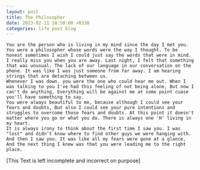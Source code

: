 ```yaml
---
layout: post
title: The Philosopher
date: 2023-02-11 18:50:00 +0330
categories: life post blog
---
```


    You are the person who is living in my mind since the day I met you. You were a philosopher whose words were the way I thought. To be honest sometimes I wish I could just say the words that were in mind. I really miss you when you are away. Last night, I felt that something that was unusual. The lack of our language in our conversation on the phone. It was like I was just someone from far away. I am hearing strings that are detaching between us.
    Whenever I was down. you were the one who could hear me out. When I was talking to you I've had this feeling of not being alone, But now I can't do anything, Everything will be against me at some point cuase you'll have something to say.
    You were always beautiful to me, because although I could see your fears and doubts, But also I could see your pure intentions and struggles to overcome those fears and doubts. At this point it doesn't matter where you go or what you do. There is always one 'H' living in my heart.
    It is always irony to think about the first time I saw you. I was "lost" and didn't know where to find other guys we were hanging with. And then I saw you. It was like all my fears were gone at a glance, And the next thing I knew was that you were leading me to the right place.

[This Text is left incomplete and incorrect on purpose]
